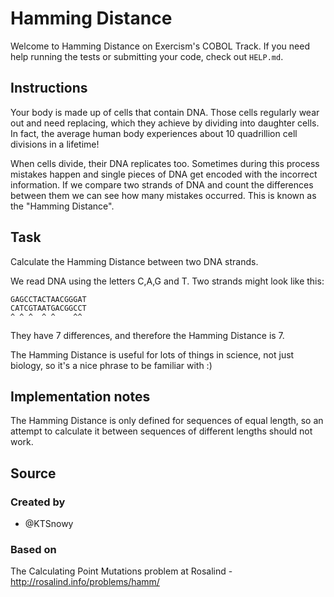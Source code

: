 # Hamming Distance

Welcome to Hamming Distance on Exercism's COBOL Track.
If you need help running the tests or submitting your code, check out `HELP.md`.

## Instructions

Your body is made up of cells that contain DNA. Those cells regularly wear out and need replacing, which they achieve by dividing into daughter cells. In fact, the average human body experiences about 10 quadrillion cell divisions in a lifetime!

When cells divide, their DNA replicates too. Sometimes during this process mistakes happen and single pieces of DNA get encoded with the incorrect information. If we compare two strands of DNA and count the differences between them we can see how many mistakes occurred. This is known as the "Hamming Distance".

## Task

Calculate the Hamming Distance between two DNA strands.

We read DNA using the letters C,A,G and T. Two strands might look like this:

    GAGCCTACTAACGGGAT
    CATCGTAATGACGGCCT
    ^ ^ ^  ^ ^    ^^

They have 7 differences, and therefore the Hamming Distance is 7.

The Hamming Distance is useful for lots of things in science, not just biology, so it's a nice phrase to be familiar with :)

## Implementation notes

The Hamming Distance is only defined for sequences of equal length, so
an attempt to calculate it between sequences of different lengths should
not work.

## Source

### Created by

- @KTSnowy

### Based on

The Calculating Point Mutations problem at Rosalind - http://rosalind.info/problems/hamm/